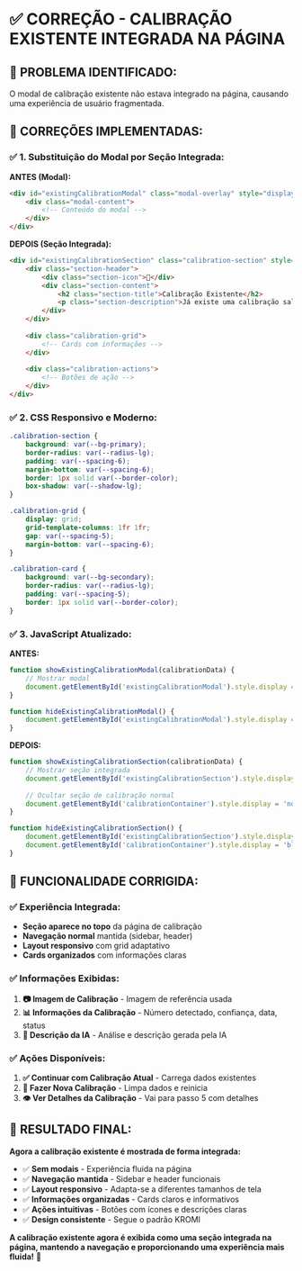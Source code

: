 # ✅ CORREÇÃO - CALIBRAÇÃO EXISTENTE INTEGRADA NA PÁGINA

## 🎯 **PROBLEMA IDENTIFICADO:**

O modal de calibração existente não estava integrado na página, causando uma experiência de usuário fragmentada.

## 🔧 **CORREÇÕES IMPLEMENTADAS:**

### ✅ **1. Substituição do Modal por Seção Integrada:**

**ANTES (Modal):**
```html
<div id="existingCalibrationModal" class="modal-overlay" style="display: none;">
    <div class="modal-content">
        <!-- Conteúdo do modal -->
    </div>
</div>
```

**DEPOIS (Seção Integrada):**
```html
<div id="existingCalibrationSection" class="calibration-section" style="display: none;">
    <div class="section-header">
        <div class="section-icon">🔧</div>
        <div class="section-content">
            <h2 class="section-title">Calibração Existente</h2>
            <p class="section-description">Já existe uma calibração salva para este evento</p>
        </div>
    </div>
    
    <div class="calibration-grid">
        <!-- Cards com informações -->
    </div>
    
    <div class="calibration-actions">
        <!-- Botões de ação -->
    </div>
</div>
```

### ✅ **2. CSS Responsivo e Moderno:**

```css
.calibration-section {
    background: var(--bg-primary);
    border-radius: var(--radius-lg);
    padding: var(--spacing-6);
    margin-bottom: var(--spacing-6);
    border: 1px solid var(--border-color);
    box-shadow: var(--shadow-lg);
}

.calibration-grid {
    display: grid;
    grid-template-columns: 1fr 1fr;
    gap: var(--spacing-5);
    margin-bottom: var(--spacing-6);
}

.calibration-card {
    background: var(--bg-secondary);
    border-radius: var(--radius-lg);
    padding: var(--spacing-5);
    border: 1px solid var(--border-color);
}
```

### ✅ **3. JavaScript Atualizado:**

**ANTES:**
```javascript
function showExistingCalibrationModal(calibrationData) {
    // Mostrar modal
    document.getElementById('existingCalibrationModal').style.display = 'flex';
}

function hideExistingCalibrationModal() {
    document.getElementById('existingCalibrationModal').style.display = 'none';
}
```

**DEPOIS:**
```javascript
function showExistingCalibrationSection(calibrationData) {
    // Mostrar seção integrada
    document.getElementById('existingCalibrationSection').style.display = 'block';
    
    // Ocultar seção de calibração normal
    document.getElementById('calibrationContainer').style.display = 'none';
}

function hideExistingCalibrationSection() {
    document.getElementById('existingCalibrationSection').style.display = 'none';
    document.getElementById('calibrationContainer').style.display = 'block';
}
```

## 🎯 **FUNCIONALIDADE CORRIGIDA:**

### ✅ **Experiência Integrada:**
- **Seção aparece no topo** da página de calibração
- **Navegação normal** mantida (sidebar, header)
- **Layout responsivo** com grid adaptativo
- **Cards organizados** com informações claras

### ✅ **Informações Exibidas:**
1. **📷 Imagem de Calibração** - Imagem de referência usada
2. **📊 Informações da Calibração** - Número detectado, confiança, data, status
3. **🤖 Descrição da IA** - Análise e descrição gerada pela IA

### ✅ **Ações Disponíveis:**
1. **✅ Continuar com Calibração Atual** - Carrega dados existentes
2. **🔄 Fazer Nova Calibração** - Limpa dados e reinicia
3. **👁️ Ver Detalhes da Calibração** - Vai para passo 5 com detalhes

## 🎉 **RESULTADO FINAL:**

**Agora a calibração existente é mostrada de forma integrada:**

- ✅ **Sem modais** - Experiência fluida na página
- ✅ **Navegação mantida** - Sidebar e header funcionais
- ✅ **Layout responsivo** - Adapta-se a diferentes tamanhos de tela
- ✅ **Informações organizadas** - Cards claros e informativos
- ✅ **Ações intuitivas** - Botões com ícones e descrições claras
- ✅ **Design consistente** - Segue o padrão KROMI

**A calibração existente agora é exibida como uma seção integrada na página, mantendo a navegação e proporcionando uma experiência mais fluida!** 🎉


